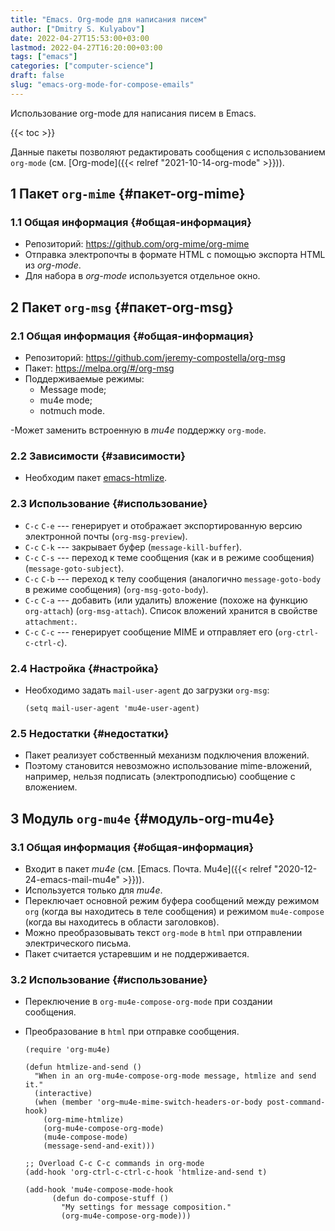```yaml
---
title: "Emacs. Org-mode для написания писем"
author: ["Dmitry S. Kulyabov"]
date: 2022-04-27T15:53:00+03:00
lastmod: 2022-04-27T16:20:00+03:00
tags: ["emacs"]
categories: ["computer-science"]
draft: false
slug: "emacs-org-mode-for-compose-emails"
---
```


Использование org-mode для написания писем в Emacs.

<!--more-->

{{< toc >}}

Данные пакеты позволяют редактировать сообщения с использованием `org-mode` (см. [Org-mode]({{< relref "2021-10-14-org-mode" >}})).


## <span class="section-num">1</span> Пакет `org-mime` {#пакет-org-mime}


### <span class="section-num">1.1</span> Общая информация {#общая-информация}

-   Репозиторий: <https://github.com/org-mime/org-mime>
-   Отправка электропочты в формате HTML с помощью экспорта HTML из _org-mode_.
-   Для набора в _org-mode_ используется отдельное окно.


## <span class="section-num">2</span> Пакет `org-msg` {#пакет-org-msg}


### <span class="section-num">2.1</span> Общая информация {#общая-информация}

-   Репозиторий: <https://github.com/jeremy-compostella/org-msg>
-   Пакет: <https://melpa.org/#/org-msg>
-   Поддерживаемые режимы:
    -   Message mode;
    -   mu4e mode;
    -   notmuch mode.

-Может заменить встроенную в _mu4e_ поддержку `org-mode`.


### <span class="section-num">2.2</span> Зависимости {#зависимости}

-   Необходим пакет [emacs-htmlize](https://github.com/hniksic/emacs-htmlize).


### <span class="section-num">2.3</span> Использование {#использование}

-   `C-c` `C-e` --- генерирует и отображает экспортированную версию электронной почты (`org-msg-preview`).
-   `C-c` `C-k` --- закрывает буфер (`message-kill-buffer`).
-   `C-c` `C-s` --- переход к теме сообщения (как и в режиме сообщения) (`message-goto-subject`).
-   `C-c` `C-b` --- переход к телу сообщения (аналогично `message-goto-body` в режиме сообщения) (`org-msg-goto-body`).
-   `C-c` `C-a` --- добавить (или удалить) вложение (похоже на функцию `org-attach`) (`org-msg-attach`). Список вложений хранится в свойстве `attachment:`.
-   `C-c` `C-c` --- генерирует сообщение MIME и отправляет его (`org-ctrl-c-ctrl-c`).


### <span class="section-num">2.4</span> Настройка {#настройка}

-   Необходимо задать `mail-user-agent` до загрузки `org-msg`:

    ```elisp
    (setq mail-user-agent 'mu4e-user-agent)
    ```


### <span class="section-num">2.5</span> Недостатки {#недостатки}

-   Пакет реализует собственный механизм подключения вложений.
-   Поэтому становится невозможно использование mime-вложений, например, нельзя подписать (электроподписью) сообщение с вложением.


## <span class="section-num">3</span> Модуль `org-mu4e` {#модуль-org-mu4e}


### <span class="section-num">3.1</span> Общая информация {#общая-информация}

-   Входит в пакет _mu4e_ (см. [Emacs. Почта. Mu4e]({{< relref "2020-12-24-emacs-mail-mu4e" >}})).
-   Используется только для _mu4e_.
-   Переключает основной режим буфера сообщений между режимом `org` (когда вы находитесь в теле сообщения) и режимом `mu4e-compose` (когда вы находитесь в области заголовков).
-   Можно преобразовывать текст `org-mode` в `html` при отправлении электрического письма.
-   Пакет считается устаревшим и не поддерживается.


### <span class="section-num">3.2</span> Использование {#использование}

-   Переключение в `org-mu4e-compose-org-mode` при создании сообщения.
-   Преобразование в `html` при отправке сообщения.

    ```emacs-lisp
    (require 'org-mu4e)

    (defun htmlize-and-send ()
      "When in an org-mu4e-compose-org-mode message, htmlize and send it."
      (interactive)
      (when (member 'org~mu4e-mime-switch-headers-or-body post-command-hook)
        (org-mime-htmlize)
        (org-mu4e-compose-org-mode)
        (mu4e-compose-mode)
        (message-send-and-exit)))

    ;; Overload C-c C-c commands in org-mode
    (add-hook 'org-ctrl-c-ctrl-c-hook 'htmlize-and-send t)

    (add-hook 'mu4e-compose-mode-hook
    	  (defun do-compose-stuff ()
    	    "My settings for message composition."
    	    (org-mu4e-compose-org-mode)))
    ```
